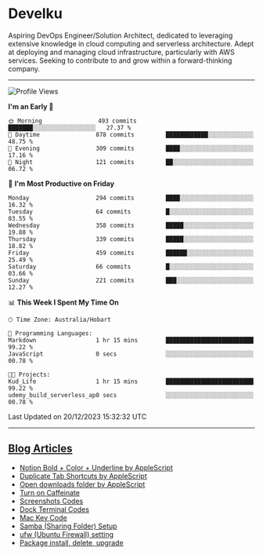 <h1> Develku </h1>

Aspiring DevOps Engineer/Solution Architect, dedicated to leveraging extensive knowledge in cloud computing and serverless architecture. Adept at deploying and managing cloud infrastructure, particularly with AWS services. Seeking to contribute to and grow within a forward-thinking company.


---

<!--START_SECTION:waka-->
![Profile Views](http://img.shields.io/badge/Profile%20Views-9-blue)

**I'm an Early 🐤** 

```text
🌞 Morning                493 commits         ███████░░░░░░░░░░░░░░░░░░   27.37 % 
🌆 Daytime                878 commits         ████████████░░░░░░░░░░░░░   48.75 % 
🌃 Evening                309 commits         ████░░░░░░░░░░░░░░░░░░░░░   17.16 % 
🌙 Night                  121 commits         ██░░░░░░░░░░░░░░░░░░░░░░░   06.72 % 
```
📅 **I'm Most Productive on Friday** 

```text
Monday                   294 commits         ████░░░░░░░░░░░░░░░░░░░░░   16.32 % 
Tuesday                  64 commits          █░░░░░░░░░░░░░░░░░░░░░░░░   03.55 % 
Wednesday                358 commits         █████░░░░░░░░░░░░░░░░░░░░   19.88 % 
Thursday                 339 commits         █████░░░░░░░░░░░░░░░░░░░░   18.82 % 
Friday                   459 commits         ██████░░░░░░░░░░░░░░░░░░░   25.49 % 
Saturday                 66 commits          █░░░░░░░░░░░░░░░░░░░░░░░░   03.66 % 
Sunday                   221 commits         ███░░░░░░░░░░░░░░░░░░░░░░   12.27 % 
```


📊 **This Week I Spent My Time On** 

```text
🕑︎ Time Zone: Australia/Hobart

💬 Programming Languages: 
Markdown                 1 hr 15 mins        █████████████████████████   99.22 % 
JavaScript               0 secs              ░░░░░░░░░░░░░░░░░░░░░░░░░   00.78 % 

🐱‍💻 Projects: 
Kud_Life                 1 hr 15 mins        █████████████████████████   99.22 % 
udemy_build_serverless_ap0 secs              ░░░░░░░░░░░░░░░░░░░░░░░░░   00.78 % 
```


 Last Updated on 20/12/2023 15:32:32 UTC
<!--END_SECTION:waka-->

---

## [Blog Articles](https://my-digital-garden-green-seven.vercel.app/)

<!--START_SECTION:blog-->
- [Notion Bold + Color + Underline by AppleScript](https://my-digital-garden-green-seven.vercel.app/3-resource/mac-tips/notion-bold-color-underline-by-apple-script/)
- [Duplicate Tab Shortcuts by AppleScript](https://my-digital-garden-green-seven.vercel.app/3-resource/mac-tips/duplicate-tab-shortcuts-by-apple-script/)
- [Open downloads folder by AppleScript](https://my-digital-garden-green-seven.vercel.app/3-resource/mac-tips/open-downloads-folder-by-apple-script/)
- [Turn on Caffeinate](https://my-digital-garden-green-seven.vercel.app/3-resource/mac-tips/turn-on-caffeinate/)
- [Screenshots Codes](https://my-digital-garden-green-seven.vercel.app/3-resource/mac-tips/screenshots-codes/)
- [Dock Terminal Codes](https://my-digital-garden-green-seven.vercel.app/3-resource/mac-tips/dock-terminal-codes/)
- [Mac Key Code](https://my-digital-garden-green-seven.vercel.app/3-resource/mac-tips/mac-key-code/)
- [Samba (Sharing Folder) Setup](https://my-digital-garden-green-seven.vercel.app/3-resource/ubuntu-linux/samba-sharing-folder-setup/)
- [ufw (Ubuntu Firewall) setting](https://my-digital-garden-green-seven.vercel.app/3-resource/ubuntu-linux/ufw-ubuntu-firewall-setting/)
- [Package install, delete, upgrade](https://my-digital-garden-green-seven.vercel.app/apt/package-install-delete-upgrade/)
<!--END_SECTION:blog-->
